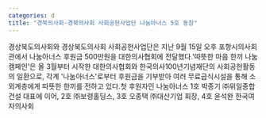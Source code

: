```yaml
---
categories: d
title: "경북의사회·경북의사회 사회공헌사업단 나눔아너스 5호 동참"
---
```

경상북도의사회와 경상북도의사회 사회공헌사업단은 지난 9월 15일 오후 포항시의사회관에서 나눔아너스 후원금 500만원을 대한의사협회에 전달했다.&#39;따뜻한 마음 한끼 나눔 캠페인&#39;은 올 3월부터 시작한 대한의사협회와 한국의사100년기념재단의 사회공헌활동의 일환으로, 각계 &#39;나눔아너스&#39;로부터 후원금을 기부받아 여러 무료급식시설을 통해 소외계층에게 따뜻한 한끼를 전하고 있다.첫 후원자인 나눔아너스 1호 박종기 ㈜위일종합건설 대표에 이어, 2호 ㈜보령홀딩스, 3호 오종택 ㈜대산기업 회장, 4호 윤석완 한국여자의사회